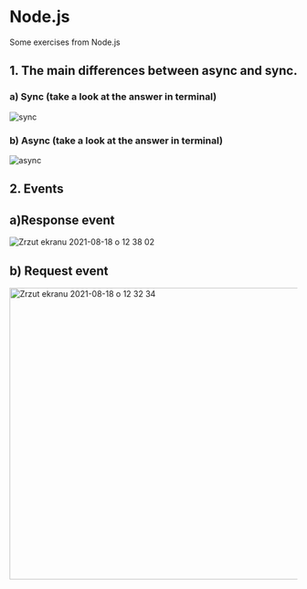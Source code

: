 # Node.js
Some exercises from Node.js

## 1. The main differences between async and sync.

### a) Sync (take a look at the answer in terminal)

![sync](https://user-images.githubusercontent.com/56914063/128509239-43ae1c1a-c160-4e9b-b2c8-9865f7f01480.png)

### b) Async (take a look at the answer in terminal)

![async](https://user-images.githubusercontent.com/56914063/128509293-f1f57010-57d6-4c5c-9207-4d0e45f9586a.png)

## 2. Events

## a)Response event

![Zrzut ekranu 2021-08-18 o 12 38 02](https://user-images.githubusercontent.com/56914063/129884368-c863ef40-24f6-4283-a7e1-2b1ed4643015.png)


## b) Request event

<img width="511" alt="Zrzut ekranu 2021-08-18 o 12 32 34" src="https://user-images.githubusercontent.com/56914063/129883740-4f4f55a6-7df3-4f45-b00c-9bb15c8bc957.png">



